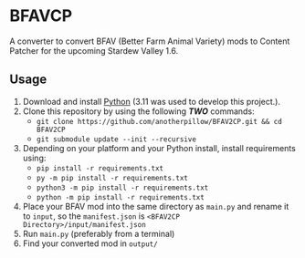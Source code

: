 # BFAVCP

A converter to convert BFAV (Better Farm Animal Variety) mods to Content Patcher for the upcoming Stardew Valley 1.6.

## Usage

1. Download and install [Python](https://www.python.org/downloads/) (3.11 was used to develop this project.).
2. Clone this repository by using the following ***TWO*** commands:
    - `git clone https://github.com/anotherpillow/BFAV2CP.git && cd BFAV2CP`
    - `git submodule update --init --recursive`
3. Depending on your platform and your Python install, install requirements using:
    - `pip install -r requirements.txt`
    - `py -m pip install -r requirements.txt`
    - `python3 -m pip install -r requirements.txt`
    - `python -m pip install -r requirements.txt`
4. Place your BFAV mod into the same directory as `main.py` and rename it to `input`, so the `manifest.json` is `<BFAV2CP Directory>/input/manifest.json`
5. Run `main.py` (preferably from a terminal)
6. Find your converted mod in `output/`
